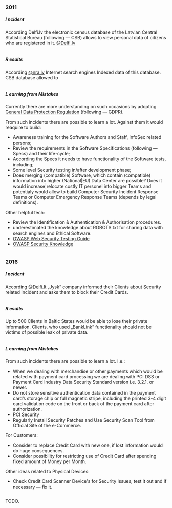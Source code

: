 #


### 2011

##### I ncident

According Delfi.lv the electronic census database of the Latvian Central Statistical Bureau (following — CSB) allows to view personal data of citizens who are registered in it. [@Delfi.lv](https://www.delfi.lv/news/national/politics/it-drosibas-incidentu-noversanas-vieniba-gatava-konsultet-csp.d?id=37139457) 

```

```
##### R esults 

According [@nra.lv](https://nra.lv/latvija/42527-izdevies-pieklut-tautas-skaitisanas-datu-bazei-csp-uzlabo-sistemu.htm) Internet search engines Indexed data of this database. CSB database allowed to  
```

```
##### L earning from Mistakes 

Currently there are more understanding on such occasions by adopting [General Data Protection Regulation](https://ec.europa.eu/info/law/law-topic/data-protection/data-protection-eu_en) (following — GDPR).

From such incidents there are possible to learn a lot. Against them it would reaquire to build:
* Awareness training for the Software Authors and Staff, InfoSec related persons;
* Review the requirements in the Software Specifications (following — Specs) and their life-cycle;
* According the Specs it needs to have functionality of the Software tests, including;
* Some level Security testing in/after development phase;
* Does merging (compatible) Software, which contain (compatible) information into higher (National|EU) Data Center are possible? Does it would increase|relocate costly IT personel into bigger Teams and potentialy would allow to build Computer Security Incident Response Teams or Computer Emergency Response Teams (depends by legal definitions).      

Other helpful tech:
* Review the Identification & Authentication & Authorisation procedures.
* underestimated the knowledge about ROBOTS.txt for sharing data with search engines and Ethical Software.
* [OWASP Web Security Testing Guide](https://owasp.org/www-project-web-security-testing-guide/)
* [OWASP Security Knowledge](https://owasp.org/www-project-security-knowledge-framework/)
```

```
### 2016

##### I ncident

According [@Delfi.lt](https://www.lrt.lt/naujienos/verslas/4/151326/del-galimos-duomenu-vagystes-jysk-praso-pirkeju-blokuoti-mokejimo-korteles) „Jysk“ company informed their Clients about Security related Incident and asks them to block their Credit Cards.
```

```
##### R esults 

Up to 500 Clients in Baltic States would be able to lose their private information.
Clients, who used „BankLink“ functionality should not be victims of possible leak of private data.
```

```
##### L earning from Mistakes 

From such incidents there are possible to learn a lot. I.e.:
* When we dealing with merchandise or other payments which would be related with payment card processing we are dealing with PCI DSS or Payment Card Industry Data Security Standard version i.e. 3.2.1. or newer. 
* Do not store sensitive authentication data contained in the payment card’s storage chip or full magnetic stripe, including the printed 3-4 digit card validation code on the front or back of the payment card after authorization.
* [PCI Security](https://www.pcisecuritystandards.org/pci_security/standards_overview)
* Regularly Install Security Patches and Use Security Scan Tool from Official Site of the e-Commerce.

For Customers:
* Consider to replace Credit Card with new one, if lost information would do huge consequences.
* Consider possibility for restricting use of Credit Card after spending fixed amount of Money per Month.

Other ideas related to Physical Devices:
* Check Credit Card Scanner Device's for Security Issues, test it out and if necessary — fix it. 
```

```

TODO.
